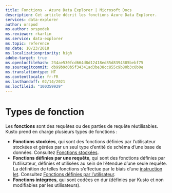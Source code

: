 ```yaml
---
title: Fonctions - Azure Data Explorer | Microsoft Docs
description: Cet article décrit les fonctions Azure Data Explorer.
services: data-explorer
author: orspod
ms.author: orspodek
ms.reviewer: rkarlin
ms.service: data-explorer
ms.topic: reference
ms.date: 10/23/2018
ms.localizationpriority: high
adobe-target: true
ms.openlocfilehash: 234ae530fcd664d8d12418ed85d8394385bebf75
ms.sourcegitcommit: db99b9d0b5f34341ad3be38cc855c9b80b3c0b0e
ms.translationtype: HT
ms.contentlocale: fr-FR
ms.lasthandoff: 02/14/2021
ms.locfileid: "100359929"
---
```

# <a name="function-types"></a>Types de fonction

Les **fonctions** sont des requêtes ou des parties de requête réutilisables. Kusto prend en charge plusieurs types de fonctions :

* **Fonctions stockées**, qui sont des fonctions définies par l’utilisateur stockées et gérées par un seul type d’entité de schéma d’une base de données.
  Consultez [Fonctions stockées](../schema-entities/stored-functions.md).
* **Fonctions définies par une requête**, qui sont des fonctions définies par l’utilisateur, définies et utilisées au sein de l’étendue d’une seule requête. La définition de telles fonctions s’effectue par le biais d’une [instruction let](../letstatement.md).
  Consultez [Fonctions définies par l’utilisateur](./user-defined-functions.md).
* **Fonctions intégrées**, qui sont codées en dur (définies par Kusto et non modifiables par les utilisateurs).